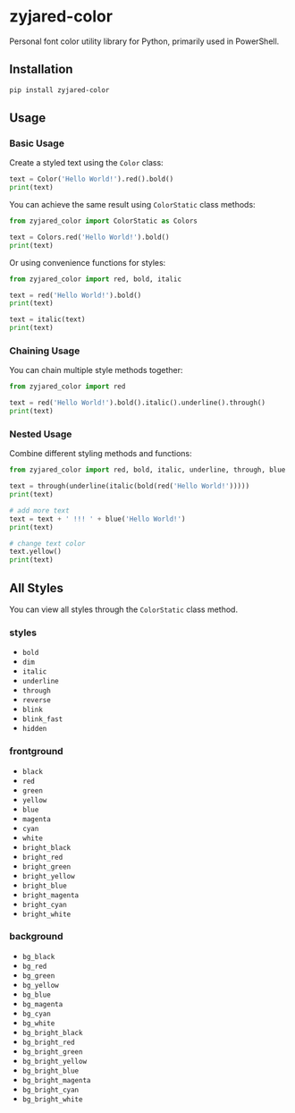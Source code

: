 # zyjared-color

Personal font color utility library for Python, primarily used in PowerShell.

## Installation

```sh
pip install zyjared-color
```

## Usage

### Basic Usage

Create a styled text using the `Color` class:

```python
text = Color('Hello World!').red().bold()
print(text)
```

You can achieve the same result using `ColorStatic` class methods:

```python
from zyjared_color import ColorStatic as Colors

text = Colors.red('Hello World!').bold()
print(text)
```

Or using convenience functions for styles:

```python
from zyjared_color import red, bold, italic

text = red('Hello World!').bold()
print(text)

text = italic(text)
print(text)
```

### Chaining Usage

You can chain multiple style methods together:

```python
from zyjared_color import red

text = red('Hello World!').bold().italic().underline().through()
print(text)
```

### Nested Usage

Combine different styling methods and functions:

```python
from zyjared_color import red, bold, italic, underline, through, blue

text = through(underline(italic(bold(red('Hello World!')))))
print(text)

# add more text
text = text + ' !!! ' + blue('Hello World!')
print(text)

# change text color
text.yellow()
print(text)
```

## All Styles

You can view all styles through the `ColorStatic` class method.

### styles

- `bold`
- `dim`
- `italic`
- `underline`
- `through`
- `reverse`
- `blink`
- `blink_fast`
- `hidden`

### frontground

- `black`
- `red`
- `green`
- `yellow`
- `blue`
- `magenta`
- `cyan`
- `white`
- `bright_black`
- `bright_red`
- `bright_green`
- `bright_yellow`
- `bright_blue`
- `bright_magenta`
- `bright_cyan`
- `bright_white`

### background

- `bg_black`
- `bg_red`
- `bg_green`
- `bg_yellow`
- `bg_blue`
- `bg_magenta`
- `bg_cyan`
- `bg_white`
- `bg_bright_black`
- `bg_bright_red`
- `bg_bright_green`
- `bg_bright_yellow`
- `bg_bright_blue`
- `bg_bright_magenta`
- `bg_bright_cyan`
- `bg_bright_white`
